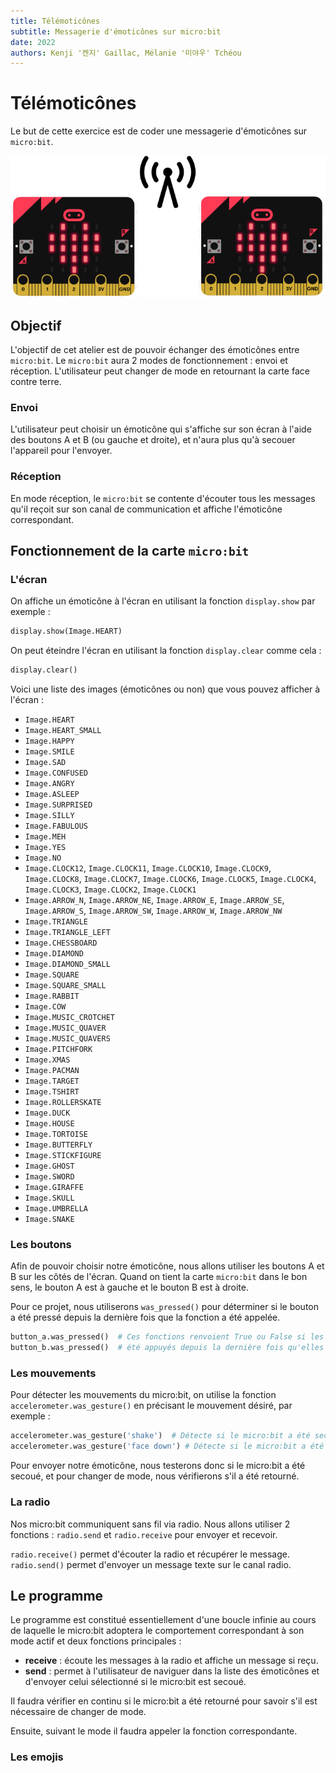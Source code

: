 ```yaml
---
title: Télémoticônes
subtitle: Messagerie d'émoticônes sur micro:bit
date: 2022
authors: Kenji '켄지' Gaillac, Mélanie '미야우' Tchéou
---
```


# Télémoticônes

Le but de cette exercice est de coder une messagerie d'émoticônes sur `micro:bit`.

![](img/telemoticones.png)

## Objectif

L'objectif de cet atelier est de pouvoir échanger des émoticônes entre `micro:bit`. Le `micro:bit` aura 2 modes de fonctionnement : envoi et réception. L'utilisateur peut changer de mode en retournant la carte face contre terre.

### Envoi

L'utilisateur peut choisir un émoticône qui s'affiche sur son écran à l'aide des boutons A et B (ou gauche et droite), et n'aura plus qu'à secouer l'appareil pour l'envoyer.

### Réception

En mode réception, le `micro:bit` se contente d'écouter tous les messages qu'il reçoit sur son canal de communication et affiche l'émoticône correspondant.

## Fonctionnement de la carte `micro:bit`

### L'écran

On affiche un émoticône à l'écran en utilisant la fonction
`display.show` par exemple :
```py
display.show(Image.HEART)
```

On peut éteindre l'écran en utilisant la fonction
`display.clear` comme cela :
```py
display.clear()
```

Voici une liste des images (émoticônes ou non) que vous pouvez afficher à l'écran :

* `Image.HEART`
* `Image.HEART_SMALL`
* `Image.HAPPY`
* `Image.SMILE`
* `Image.SAD`
* `Image.CONFUSED`
* `Image.ANGRY`
* `Image.ASLEEP`
* `Image.SURPRISED`
* `Image.SILLY`
* `Image.FABULOUS`
* `Image.MEH`
* `Image.YES`
* `Image.NO`
* `Image.CLOCK12`, `Image.CLOCK11`, `Image.CLOCK10`, `Image.CLOCK9`,
    `Image.CLOCK8`, `Image.CLOCK7`, `Image.CLOCK6`, `Image.CLOCK5`,
    `Image.CLOCK4`, `Image.CLOCK3`, `Image.CLOCK2`, `Image.CLOCK1`
* `Image.ARROW_N`, `Image.ARROW_NE`, `Image.ARROW_E`,
    `Image.ARROW_SE`, `Image.ARROW_S`, `Image.ARROW_SW`,
    `Image.ARROW_W`, `Image.ARROW_NW`
* `Image.TRIANGLE`
* `Image.TRIANGLE_LEFT`
* `Image.CHESSBOARD`
* `Image.DIAMOND`
* `Image.DIAMOND_SMALL`
* `Image.SQUARE`
* `Image.SQUARE_SMALL`
* `Image.RABBIT`
* `Image.COW`
* `Image.MUSIC_CROTCHET`
* `Image.MUSIC_QUAVER`
* `Image.MUSIC_QUAVERS`
* `Image.PITCHFORK`
* `Image.XMAS`
* `Image.PACMAN`
* `Image.TARGET`
* `Image.TSHIRT`
* `Image.ROLLERSKATE`
* `Image.DUCK`
* `Image.HOUSE`
* `Image.TORTOISE`
* `Image.BUTTERFLY`
* `Image.STICKFIGURE`
* `Image.GHOST`
* `Image.SWORD`
* `Image.GIRAFFE`
* `Image.SKULL`
* `Image.UMBRELLA`
* `Image.SNAKE`

### Les boutons

Afin de pouvoir choisir notre émoticône, nous allons utiliser les boutons A et B sur les côtés de l'écran. Quand on tient la carte `micro:bit` dans le bon sens, le bouton A est à gauche et le bouton B est à droite.

Pour ce projet, nous utiliserons `was_pressed()` pour déterminer si le bouton a été pressé depuis la dernière fois que la fonction a été appelée.

```py
button_a.was_pressed()  # Ces fonctions renvoient True ou False si les boutons ont
button_b.was_pressed()  # été appuyés depuis la dernière fois qu'elles ont été appelées
```

### Les mouvements

Pour détecter les mouvements du micro:bit, on utilise la fonction `accelerometer.was_gesture()` en précisant le mouvement désiré, par exemple :

```py
accelerometer.was_gesture('shake')  # Détecte si le micro:bit a été secoué.
accelerometer.was_gesture('face down') # Détecte si le micro:bit a été retourné
```

Pour envoyer notre émoticône, nous testerons donc si le micro:bit a été secoué, et pour changer de mode, nous vérifierons s'il a été retourné.

### La radio

Nos micro:bit communiquent sans fil via radio. Nous allons utiliser 2 fonctions : `radio.send` et `radio.receive` pour envoyer et recevoir.

`radio.receive()` permet d'écouter la radio et récupérer le message.
`radio.send()` permet d'envoyer un message texte sur le canal radio.

## Le programme

Le programme est constitué essentiellement d'une boucle infinie au cours de laquelle le micro:bit adoptera le comportement correspondant à son mode actif et deux fonctions principales :
- **receive** : écoute les messages à la radio et affiche un message si reçu.
- **send** : permet à l'utilisateur de naviguer dans la liste des émoticônes et d'envoyer celui sélectionné si le micro:bit est secoué.

Il faudra vérifier en continu si le micro:bit a été retourné pour savoir s'il est nécessaire de changer de mode.

Ensuite, suivant le mode il faudra appeler la fonction correspondante.

### Les emojis
